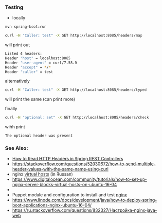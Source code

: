 ### Testing

* locally
```sh
mvn spring-boot:run
```
```sh
curl -H "Caller: test" -X GET http://localhost:8085/headers/map
```

will print out
```sh
Listed 4 headers:
Header "host" = localhost:8085
Header "user-agent" = curl/7.58.0
Header "accept" = */*
Header "caller" = test
```
alternatively

```sh
curl -H "Caller: test" -X GET http://localhost:8085/headers/typed
```
will print the same (can print more)

finally
```sh
curl -H "optional: set" -X GET http://localhost:8085/headers/check
```
wihh print
```sh
The optional header was present
```

### See Also:
 * [How to Read HTTP Headers in Spring REST Controllers](https://www.baeldung.com/spring-rest-http-headers)
 * https://stackoverflow.com/questions/52030672/how-to-send-multiple-header-values-with-the-same-name-using-curl
  * nginx [virtual hosts](https://rav.pw/nginx-virtual-hosts/) (in Russan)
  * https://www.digitalocean.com/community/tutorials/how-to-set-up-nginx-server-blocks-virtual-hosts-on-ubuntu-16-04
  * [](https://stackoverflow.com/questions/11973047/adding-and-using-header-http-in-nginx)
  * Puppet module and configuration to install and test [nginx](https://github.com/bconner22/puppet-nginx)
  * https://www.linode.com/docs/development/java/how-to-deploy-spring-boot-applications-nginx-ubuntu-16-04/
  * https://ru.stackoverflow.com/questions/832327/Настройка-nginx-java-web
